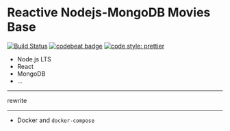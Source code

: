 # Reactive Nodejs-MongoDB Movies Base

[![Build Status](https://travis-ci.org/sckv/nodejs-reactive-moviebase.svg?branch=master)](https://travis-ci.org/sckv/nodejs-reactive-moviebase)
[![codebeat badge](https://codebeat.co/badges/a0666ddf-39c6-422f-a033-355cfb4028a9)](https://codebeat.co/projects/github-com-sckv-nodejs-reactive-moviebase-dev)
[![code style: prettier](https://img.shields.io/badge/code_style-prettier-ff69b4.svg?style=flat-square)](https://github.com/prettier/prettier)

- Node.js LTS
- React
- MongoDB
- ...

---

rewrite

---

- Docker and `docker-compose`
